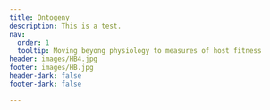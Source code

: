 ```yaml
---
title: Ontogeny
description: This is a test.
nav:
  order: 1
  tooltip: Moving beyong physiology to measures of host fitness
header: images/HB4.jpg
footer: images/HB.jpg
header-dark: false
footer-dark: false

---
```

​
